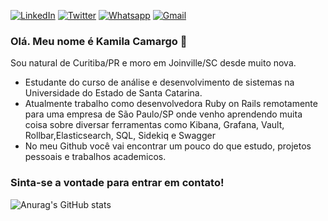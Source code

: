 [![LinkedIn](https://img.shields.io/badge/-kamilacamargo-blue?logo=linkedin&style=flat-square)](https://www.linkedin.com/in/kamila-camargo/)
[![Twitter](https://img.shields.io/badge/twitter-%231DA1F2.svg?&style=flat-square&logo=twitter&logoColor=white)](https://twitter.com/CalouraD)
[![Whatsapp](https://img.shields.io/badge/-Whatsapp-4CA143?style=flat-square&labelColor=4CA143&logo=whatsapp&logoColor=white&link=https://web.whatsapp.com/send?phone=+5547996067498)](https://web.whatsapp.com/send?phone=+5547996067498) 
[![Gmail](https://img.shields.io/badge/-camargo.kmila%40gmail.com-red?logo=gmail&logoColor=white&style=flat-square)](mailto:camargo.kmila@gmail.com)



### Olá. Meu nome é Kamila Camargo 👋

Sou natural de Curitiba/PR e moro em Joinville/SC desde muito nova.

- Estudante do curso de análise e desenvolvimento de sistemas na Universidade do Estado de Santa Catarina.
- Atualmente trabalho como desenvolvedora Ruby on Rails remotamente para uma empresa de São Paulo/SP onde venho aprendendo muita coisa sobre diversar ferramentas como Kibana, Grafana, Vault, Rollbar,Elasticsearch, SQL, Sidekiq e Swagger
- No meu Github você vai encontrar um pouco do que estudo, projetos pessoais e trabalhos academicos. 

### Sinta-se a vontade para entrar em contato!

![Anurag's GitHub stats](https://github-readme-stats.vercel.app/api?username=CamargoKmila&show_icons=true&theme=monokai&show_icons=true)
